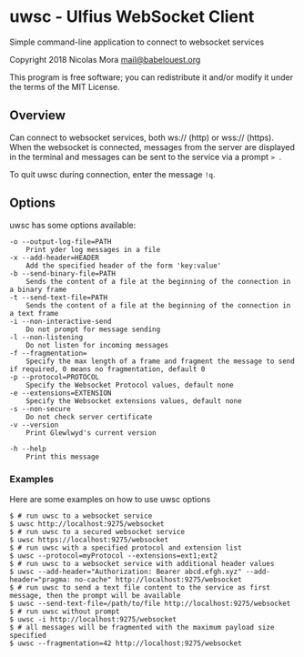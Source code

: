 # uwsc - Ulfius WebSocket Client

Simple command-line application to connect to websocket services

Copyright 2018 Nicolas Mora <mail@babelouest.org>

This program is free software; you can redistribute it and/or modify it under the terms of the MIT License.

## Overview

Can connect to websocket services, both ws:// (http) or wss:// (https). When the websocket is connected, messages from the server are displayed in the terminal and messages can be sent to the service via a prompt `> `.

To quit uwsc during connection, enter the message `!q`.

## Options

uwsc has some options available:

```shell
-o --output-log-file=PATH
	Print yder log messages in a file
-x --add-header=HEADER
	Add the specified header of the form 'key:value'
-b --send-binary-file=PATH
	Sends the content of a file at the beginning of the connection in a binary frame
-t --send-text-file=PATH
	Sends the content of a file at the beginning of the connection in a text frame
-i --non-interactive-send
	Do not prompt for message sending
-l --non-listening
	Do not listen for incoming messages
-f --fragmentation=
	Specify the max length of a frame and fragment the message to send if required, 0 means no fragmentation, default 0
-p --protocol=PROTOCOL
	Specify the Websocket Protocol values, default none
-e --extensions=EXTENSION
	Specify the Websocket extensions values, default none
-s --non-secure
	Do not check server certificate
-v --version
	Print Glewlwyd's current version

-h --help
	Print this message
```

### Examples

Here are some examples on how to use uwsc options

```shell
$ # run uwsc to a websocket service
$ uwsc http://localhost:9275/websocket
$ # run uwsc to a secured websocket service
$ uwsc https://localhost:9275/websocket
$ # run uwsc with a specified protocol and extension list
$ uwsc --protocol=myProtocol --extensions=ext1;ext2
$ # run uwsc to a websocket service with additional header values
$ uwsc --add-header="Authorization: Bearer abcd.efgh.xyz" --add-header="pragma: no-cache" http://localhost:9275/websocket
$ # run uwsc to send a text file content to the service as first message, then the prompt will be available
$ uwsc --send-text-file=/path/to/file http://localhost:9275/websocket
$ # run uwsc without prompt
$ uwsc -i http://localhost:9275/websocket
$ # all messages will be fragmented with the maximum payload size specified
$ uwsc --fragmentation=42 http://localhost:9275/websocket
```
